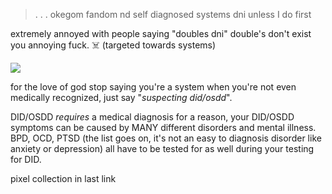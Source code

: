 > . . . okegom fandom nd self diagnosed systems dni unless I do first
>
> 
extremely annoyed with people saying "doubles dni" double's don't exist you annoying fuck. ☠️ (targeted towards systems)


 ![](https://64.media.tumblr.com/b847b6b198dfe04517533363c842b6af/eccd2e057b1ed36d-69/s400x600/8a162fa6539b6ccb30e31b9bb6a8ae9d3375d2bb.gifv)

for the love of god stop saying you're a system when you're not even medically recognized, just say "*suspecting did/osdd*".

DID/OSDD *requires* a medical diagnosis for a reason, your DID/OSDD symptoms can be caused by MANY different disorders and mental illness. BPD, OCD, PTSD (the list goes on, it's not an easy to diagnosis disorder like anxiety or depression) all have to  be tested for as well during your testing for DID.


pixel collection in last link
